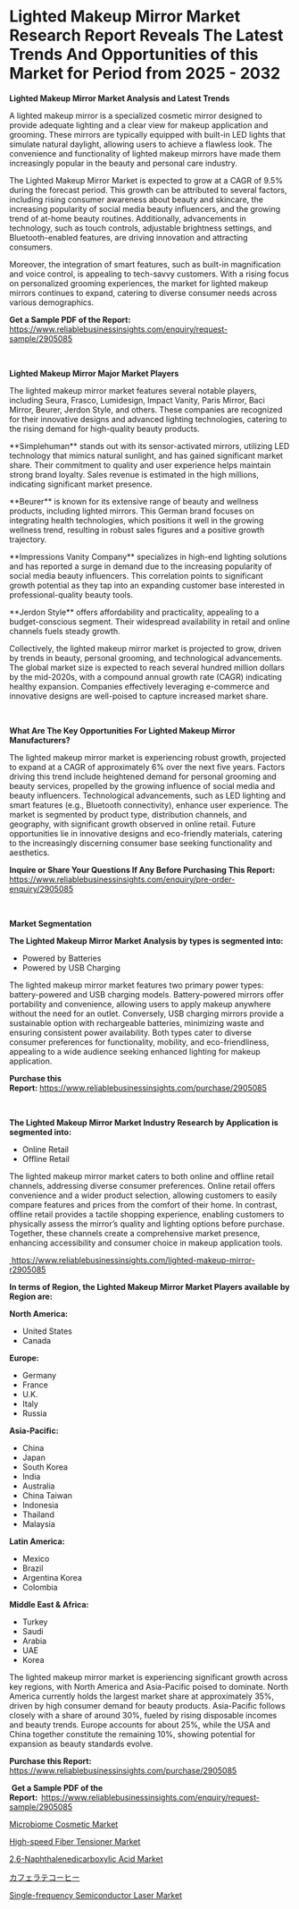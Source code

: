 <p><h1>Lighted Makeup Mirror Market Research Report Reveals The Latest Trends And Opportunities of this Market for Period from 2025 - 2032</h1></p><p><strong>Lighted Makeup Mirror Market Analysis and Latest Trends</strong></p>
<p><p>A lighted makeup mirror is a specialized cosmetic mirror designed to provide adequate lighting and a clear view for makeup application and grooming. These mirrors are typically equipped with built-in LED lights that simulate natural daylight, allowing users to achieve a flawless look. The convenience and functionality of lighted makeup mirrors have made them increasingly popular in the beauty and personal care industry.</p><p>The Lighted Makeup Mirror Market is expected to grow at a CAGR of 9.5% during the forecast period. This growth can be attributed to several factors, including rising consumer awareness about beauty and skincare, the increasing popularity of social media beauty influencers, and the growing trend of at-home beauty routines. Additionally, advancements in technology, such as touch controls, adjustable brightness settings, and Bluetooth-enabled features, are driving innovation and attracting consumers. </p><p>Moreover, the integration of smart features, such as built-in magnification and voice control, is appealing to tech-savvy customers. With a rising focus on personalized grooming experiences, the market for lighted makeup mirrors continues to expand, catering to diverse consumer needs across various demographics.</p></p>
<p><strong>Get a Sample PDF of the Report:&nbsp;</strong> <a href="https://www.reliablebusinessinsights.com/enquiry/request-sample/2905085?utm_campaign=39&utm_medium=2&utm_source=Github&utm_content=ia&utm_term=12032025&utm_id=lighted-makeup-mirror">https://www.reliablebusinessinsights.com/enquiry/request-sample/2905085</a></p>
<p>&nbsp;</p>
<p><strong>Lighted Makeup Mirror Major Market Players</strong></p>
<p><p>The lighted makeup mirror market features several notable players, including Seura, Frasco, Lumidesign, Impact Vanity, Paris Mirror, Baci Mirror, Beurer, Jerdon Style, and others. These companies are recognized for their innovative designs and advanced lighting technologies, catering to the rising demand for high-quality beauty products.</p><p>**Simplehuman** stands out with its sensor-activated mirrors, utilizing LED technology that mimics natural sunlight, and has gained significant market share. Their commitment to quality and user experience helps maintain strong brand loyalty. Sales revenue is estimated in the high millions, indicating significant market presence.</p><p>**Beurer** is known for its extensive range of beauty and wellness products, including lighted mirrors. This German brand focuses on integrating health technologies, which positions it well in the growing wellness trend, resulting in robust sales figures and a positive growth trajectory.</p><p>**Impressions Vanity Company** specializes in high-end lighting solutions and has reported a surge in demand due to the increasing popularity of social media beauty influencers. This correlation points to significant growth potential as they tap into an expanding customer base interested in professional-quality beauty tools.</p><p>**Jerdon Style** offers affordability and practicality, appealing to a budget-conscious segment. Their widespread availability in retail and online channels fuels steady growth.</p><p>Collectively, the lighted makeup mirror market is projected to grow, driven by trends in beauty, personal grooming, and technological advancements. The global market size is expected to reach several hundred million dollars by the mid-2020s, with a compound annual growth rate (CAGR) indicating healthy expansion. Companies effectively leveraging e-commerce and innovative designs are well-poised to capture increased market share.</p></p>
<p>&nbsp;</p>
<p><strong>What Are The Key Opportunities For Lighted Makeup Mirror Manufacturers?</strong></p>
<p><p>The lighted makeup mirror market is experiencing robust growth, projected to expand at a CAGR of approximately 6% over the next five years. Factors driving this trend include heightened demand for personal grooming and beauty services, propelled by the growing influence of social media and beauty influencers. Technological advancements, such as LED lighting and smart features (e.g., Bluetooth connectivity), enhance user experience. The market is segmented by product type, distribution channels, and geography, with significant growth observed in online retail. Future opportunities lie in innovative designs and eco-friendly materials, catering to the increasingly discerning consumer base seeking functionality and aesthetics.</p></p>
<p><strong>Inquire or Share Your Questions If Any Before Purchasing This Report:</strong> <a href="https://www.reliablebusinessinsights.com/enquiry/pre-order-enquiry/2905085?utm_campaign=39&utm_medium=2&utm_source=Github&utm_content=ia&utm_term=12032025&utm_id=lighted-makeup-mirror">https://www.reliablebusinessinsights.com/enquiry/pre-order-enquiry/2905085</a></p>
<p>&nbsp;</p>
<p><strong>Market Segmentation</strong></p>
<p><strong>The Lighted Makeup Mirror Market Analysis by types is segmented into:</strong></p>
<p><ul><li>Powered by Batteries</li><li>Powered by USB Charging</li></ul></p>
<p><p>The lighted makeup mirror market features two primary power types: battery-powered and USB charging models. Battery-powered mirrors offer portability and convenience, allowing users to apply makeup anywhere without the need for an outlet. Conversely, USB charging mirrors provide a sustainable option with rechargeable batteries, minimizing waste and ensuring consistent power availability. Both types cater to diverse consumer preferences for functionality, mobility, and eco-friendliness, appealing to a wide audience seeking enhanced lighting for makeup application.</p></p>
<p><strong>Purchase this Report:&nbsp;</strong><a href="https://www.reliablebusinessinsights.com/purchase/2905085?utm_campaign=39&utm_medium=2&utm_source=Github&utm_content=ia&utm_term=12032025&utm_id=lighted-makeup-mirror">https://www.reliablebusinessinsights.com/purchase/2905085</a></p>
<p>&nbsp;</p>
<p><strong>The Lighted Makeup Mirror Market Industry Research by Application is segmented into:</strong></p>
<p><ul><li>Online Retail</li><li>Offline Retail</li></ul></p>
<p><p>The lighted makeup mirror market caters to both online and offline retail channels, addressing diverse consumer preferences. Online retail offers convenience and a wider product selection, allowing customers to easily compare features and prices from the comfort of their home. In contrast, offline retail provides a tactile shopping experience, enabling customers to physically assess the mirror’s quality and lighting options before purchase. Together, these channels create a comprehensive market presence, enhancing accessibility and consumer choice in makeup application tools.</p></p>
<p><a href="https://www.reliablebusinessinsights.com/lighted-makeup-mirror-r2905085?utm_campaign=39&utm_medium=2&utm_source=Github&utm_content=ia&utm_term=12032025&utm_id=lighted-makeup-mirror">&nbsp;https://www.reliablebusinessinsights.com/lighted-makeup-mirror-r2905085</a></p>
<p><strong>In terms of Region, the Lighted Makeup Mirror Market Players available by Region are:</strong></p>
<p>
    <p> <strong> North America: </strong>
        <ul>
            <li>United States</li>
            <li>Canada</li>
        </ul>
        </p> 
    <p> <strong> Europe: </strong>
        <ul>
            <li>Germany</li>
            <li>France</li>
            <li>U.K.</li>
            <li>Italy</li>
            <li>Russia</li>
        </ul>
        </p> 
    <p> <strong> Asia-Pacific: </strong>
        <ul>
            <li>China</li>
            <li>Japan</li>
            <li>South Korea</li>
            <li>India</li>
            <li>Australia</li>
            <li>China Taiwan</li>
            <li>Indonesia</li>
            <li>Thailand</li>
            <li>Malaysia</li>
        </ul>
        </p> 
    <p> <strong> Latin America: </strong>
        <ul>
            <li>Mexico</li>
            <li>Brazil</li>
            <li>Argentina Korea</li>
            <li>Colombia</li>
        </ul>
        </p> 
    <p> <strong> Middle East & Africa: </strong>
        <ul>
            <li>Turkey</li>
            <li>Saudi</li>
            <li>Arabia</li>
            <li>UAE</li>
            <li>Korea</li>
        </ul>
    </p>
    </p>
<p><p>The lighted makeup mirror market is experiencing significant growth across key regions, with North America and Asia-Pacific poised to dominate. North America currently holds the largest market share at approximately 35%, driven by high consumer demand for beauty products. Asia-Pacific follows closely with a share of around 30%, fueled by rising disposable incomes and beauty trends. Europe accounts for about 25%, while the USA and China together constitute the remaining 10%, showing potential for expansion as beauty standards evolve.</p></p>
<p><strong>Purchase this Report: </strong><a href="https://www.reliablebusinessinsights.com/purchase/2905085?utm_campaign=39&utm_medium=2&utm_source=Github&utm_content=ia&utm_term=12032025&utm_id=lighted-makeup-mirror">https://www.reliablebusinessinsights.com/purchase/2905085</a></p>
<p>&nbsp;<strong>Get a Sample PDF of the Report:&nbsp;&nbsp;</strong><a href="https://www.reliablebusinessinsights.com/enquiry/request-sample/2905085?utm_campaign=39&utm_medium=2&utm_source=Github&utm_content=ia&utm_term=12032025&utm_id=lighted-makeup-mirror">https://www.reliablebusinessinsights.com/enquiry/request-sample/2905085</a></p>
<p><strong></strong></p>
<p><p><a href="https://github.com/samesdufloiw/Market-Research-Report-List-1/blob/main/microbiome-cosmetic-market.md?utm_campaign=39&utm_medium=2&utm_source=Github&utm_content=ia&utm_term=12032025&utm_id=lighted-makeup-mirror">Microbiome Cosmetic Market</a></p><p><a href="https://github.com/micbotam/Market-Research-Report-List-1/blob/main/high-speed-fiber-tensioner-market.md?utm_campaign=39&utm_medium=2&utm_source=Github&utm_content=ia&utm_term=12032025&utm_id=lighted-makeup-mirror">High-speed Fiber Tensioner Market</a></p><p><a href="https://github.com/scaseiargas/Market-Research-Report-List-1/blob/main/26-naphthalenedicarboxylic-acid-market.md?utm_campaign=39&utm_medium=2&utm_source=Github&utm_content=ia&utm_term=12032025&utm_id=lighted-makeup-mirror">2,6-Naphthalenedicarboxylic Acid Market</a></p><p><a href="https://github.com/mohamedbakry57/Market-Research-Report-List-7/blob/main/804353243423.md?utm_campaign=39&utm_medium=2&utm_source=Github&utm_content=ia&utm_term=12032025&utm_id=lighted-makeup-mirror">カフェラテコーヒー</a></p><p><a href="https://github.com/shadnfamoza/Market-Research-Report-List-1/blob/main/single-frequency-semiconductor-laser-market.md?utm_campaign=39&utm_medium=2&utm_source=Github&utm_content=ia&utm_term=12032025&utm_id=lighted-makeup-mirror">Single-frequency Semiconductor Laser Market</a></p></p>